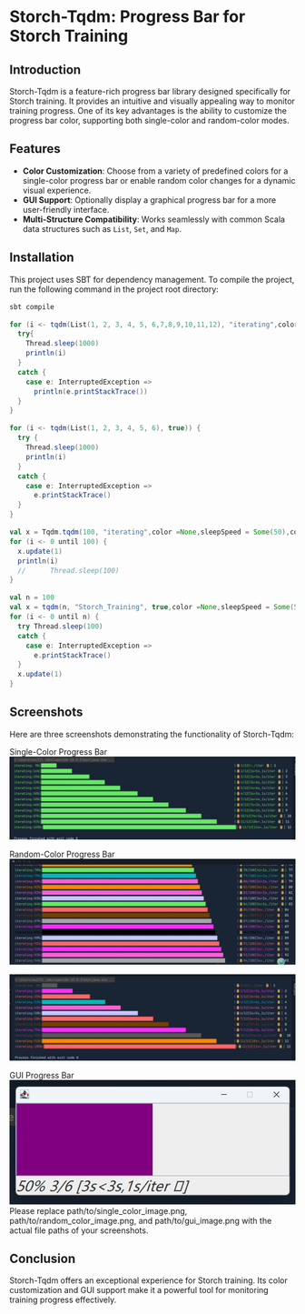 # Storch-Tqdm: Progress Bar for Storch Training

## Introduction
Storch-Tqdm is a feature-rich progress bar library designed specifically for Storch training. It provides an intuitive and visually appealing way to monitor training progress. One of its key advantages is the ability to customize the progress bar color, supporting both single-color and random-color modes.

## Features
- **Color Customization**: Choose from a variety of predefined colors for a single-color progress bar or enable random color changes for a dynamic visual experience.
- **GUI Support**: Optionally display a graphical progress bar for a more user-friendly interface.
- **Multi-Structure Compatibility**: Works seamlessly with common Scala data structures such as `List`, `Set`, and `Map`.

## Installation
This project uses SBT for dependency management. To compile the project, run the following command in the project root directory:
```bash
sbt compile
```

```scala 3
for (i <- tqdm(List(1, 2, 3, 4, 5, 6,7,8,9,10,11,12), "iterating",color =None,sleepSpeed = Some(50),colorRandom = false)) {
  try{
    Thread.sleep(1000)
    println(i)
  }
  catch {
    case e: InterruptedException =>
      println(e.printStackTrace())
  }
}
```

```scala 3
for (i <- tqdm(List(1, 2, 3, 4, 5, 6), true)) {
  try {
    Thread.sleep(1000)
    println(i)
  }
  catch {
    case e: InterruptedException =>
      e.printStackTrace()
  }
}
```

```scala 3
val x = Tqdm.tqdm(100, "iterating",color =None,sleepSpeed = Some(50),colorRandom = true)
for (i <- 0 until 100) {
  x.update(1)
  println(i)
  //      Thread.sleep(100)
}
```

```scala 3
val n = 100
val x = tqdm(n, "Storch_Training", true,color =None,sleepSpeed = Some(50),colorRandom = false)
for (i <- 0 until n) {
  try Thread.sleep(100)
  catch {
    case e: InterruptedException =>
      e.printStackTrace()
  }
  x.update(1)
}
```
## Screenshots
Here are three screenshots demonstrating the functionality of Storch-Tqdm:

 Single-Color Progress Bar
 ![Example Image](src/main/scala/resources/greenbar.png)

 Random-Color Progress Bar
 ![Example Image](src/main/scala/resources/mulcolor.png)

 ![Example Image](src/main/scala/resources/multiColorBar.png)

 GUI Progress Bar
 ![Example Image](src/main/scala/resources/guiBar.png)
Please replace path/to/single_color_image.png, path/to/random_color_image.png, and path/to/gui_image.png with the actual file paths of your screenshots.

## Conclusion
Storch-Tqdm offers an exceptional experience for Storch training. Its color customization and GUI support make it a powerful tool for monitoring training progress effectively.
